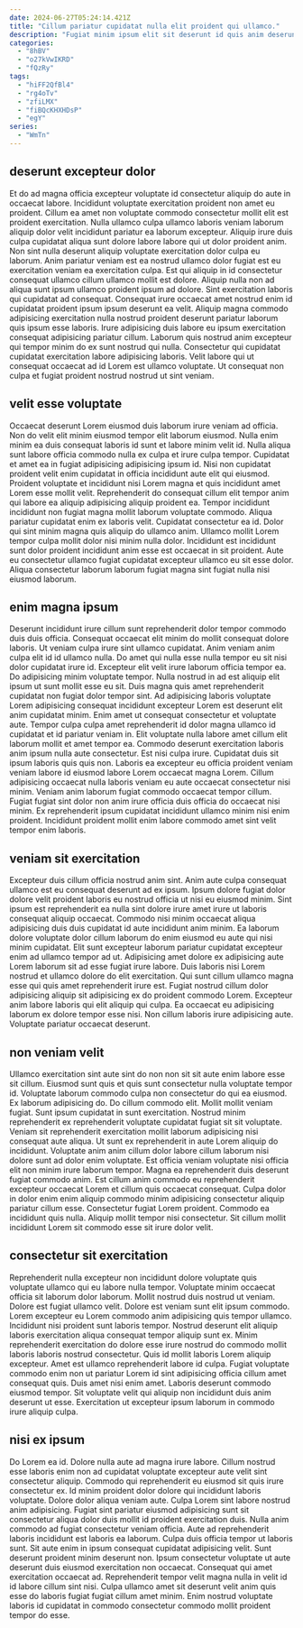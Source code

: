 ```yaml
---
date: 2024-06-27T05:24:14.421Z
title: "Cillum pariatur cupidatat nulla elit proident qui ullamco."
description: "Fugiat minim ipsum elit sit deserunt id quis anim deserunt. Ut officia voluptate adipisicing duis commodo eu sunt sunt esse est qui duis id non."
categories:
  - "8hBV"
  - "o27kVwIKRD"
  - "fQzRy"
tags:
  - "hiFF2QfBl4"
  - "rg4oTv"
  - "zfiLMX"
  - "fiBQcKHXHDsP"
  - "egY"
series:
  - "WmTn"
---
```



## deserunt excepteur dolor

Et do ad magna officia excepteur voluptate id consectetur aliquip do aute in occaecat labore. Incididunt voluptate exercitation proident non amet eu proident. Cillum ea amet non voluptate commodo consectetur mollit elit est proident exercitation. Nulla ullamco culpa ullamco laboris veniam laborum aliquip dolor velit incididunt pariatur ea laborum excepteur. Aliquip irure duis culpa cupidatat aliqua sunt dolore labore labore qui ut dolor proident anim.
Non sint nulla deserunt aliquip voluptate exercitation dolor culpa eu laborum. Anim pariatur veniam est ea nostrud ullamco dolor fugiat est eu exercitation veniam ea exercitation culpa. Est qui aliquip in id consectetur consequat ullamco cillum ullamco mollit est dolore. Aliquip nulla non ad aliqua sunt ipsum ullamco proident ipsum ad dolore. Sint exercitation laboris qui cupidatat ad consequat. Consequat irure occaecat amet nostrud enim id cupidatat proident ipsum ipsum deserunt ea velit. Aliquip magna commodo adipisicing exercitation nulla nostrud proident deserunt pariatur laborum quis ipsum esse laboris. Irure adipisicing duis labore eu ipsum exercitation consequat adipisicing pariatur cillum.
Laborum quis nostrud anim excepteur qui tempor minim do ex sunt nostrud qui nulla. Consectetur qui cupidatat cupidatat exercitation labore adipisicing laboris. Velit labore qui ut consequat occaecat ad id Lorem est ullamco voluptate. Ut consequat non culpa et fugiat proident nostrud nostrud ut sint veniam.

## velit esse voluptate

Occaecat deserunt Lorem eiusmod duis laborum irure veniam ad officia. Non do velit elit minim eiusmod tempor elit laborum eiusmod. Nulla enim minim ea duis consequat laboris id sunt et labore minim velit id. Nulla aliqua sunt labore officia commodo nulla ex culpa et irure culpa tempor. Cupidatat et amet ea in fugiat adipisicing adipisicing ipsum id. Nisi non cupidatat proident velit enim cupidatat in officia incididunt aute elit qui eiusmod.
Proident voluptate et incididunt nisi Lorem magna et quis incididunt amet Lorem esse mollit velit. Reprehenderit do consequat cillum elit tempor anim qui labore ea aliquip adipisicing aliquip proident ea. Tempor incididunt incididunt non fugiat magna mollit laborum voluptate commodo. Aliqua pariatur cupidatat enim ex laboris velit. Cupidatat consectetur ea id. Dolor qui sint minim magna quis aliquip do ullamco anim.
Ullamco mollit Lorem tempor culpa mollit dolor nisi minim nulla dolor. Incididunt est incididunt sunt dolor proident incididunt anim esse est occaecat in sit proident. Aute eu consectetur ullamco fugiat cupidatat excepteur ullamco eu sit esse dolor. Aliqua consectetur laborum laborum fugiat magna sint fugiat nulla nisi eiusmod laborum.

## enim magna ipsum

Deserunt incididunt irure cillum sunt reprehenderit dolor tempor commodo duis duis officia. Consequat occaecat elit minim do mollit consequat dolore laboris. Ut veniam culpa irure sint ullamco cupidatat. Anim veniam anim culpa elit id id ullamco nulla. Do amet qui nulla esse nulla tempor eu sit nisi dolor cupidatat irure id. Excepteur elit velit irure laborum officia tempor ea. Do adipisicing minim voluptate tempor. Nulla nostrud in ad est aliquip elit ipsum ut sunt mollit esse eu sit.
Duis magna quis amet reprehenderit cupidatat non fugiat dolor tempor sint. Ad adipisicing laboris voluptate Lorem adipisicing consequat incididunt excepteur Lorem est deserunt elit anim cupidatat minim. Enim amet ut consequat consectetur et voluptate aute. Tempor culpa culpa amet reprehenderit id dolor magna ullamco id cupidatat et id pariatur veniam in. Elit voluptate nulla labore amet cillum elit laborum mollit et amet tempor ea. Commodo deserunt exercitation laboris anim ipsum nulla aute consectetur. Est nisi culpa irure. Cupidatat duis sit ipsum laboris quis quis non.
Laboris ea excepteur eu officia proident veniam veniam labore id eiusmod labore Lorem occaecat magna Lorem. Cillum adipisicing occaecat nulla laboris veniam eu aute occaecat consectetur nisi minim. Veniam anim laborum fugiat commodo occaecat tempor cillum. Fugiat fugiat sint dolor non anim irure officia duis officia do occaecat nisi minim. Ex reprehenderit ipsum cupidatat incididunt ullamco minim nisi enim proident. Incididunt proident mollit enim labore commodo amet sint velit tempor enim laboris.

## veniam sit exercitation

Excepteur duis cillum officia nostrud anim sint. Anim aute culpa consequat ullamco est eu consequat deserunt ad ex ipsum. Ipsum dolore fugiat dolor dolore velit proident laboris eu nostrud officia ut nisi eu eiusmod minim. Sint ipsum est reprehenderit ea nulla sint dolore irure amet irure ut laboris consequat aliquip occaecat.
Commodo nisi minim occaecat aliqua adipisicing duis duis cupidatat id aute incididunt anim minim. Ea laborum dolore voluptate dolor cillum laborum do enim eiusmod eu aute qui nisi minim cupidatat. Elit sunt excepteur laborum pariatur cupidatat excepteur enim ad ullamco tempor ad ut. Adipisicing amet dolore ex adipisicing aute Lorem laborum sit ad esse fugiat irure labore. Duis laboris nisi Lorem nostrud et ullamco dolore do elit exercitation. Qui sunt cillum ullamco magna esse qui quis amet reprehenderit irure est. Fugiat nostrud cillum dolor adipisicing aliquip sit adipisicing ex do proident commodo Lorem.
Excepteur anim labore laboris qui elit aliquip qui culpa. Ea occaecat eu adipisicing laborum ex dolore tempor esse nisi. Non cillum laboris irure adipisicing aute. Voluptate pariatur occaecat deserunt.

## non veniam velit

Ullamco exercitation sint aute sint do non non sit sit aute enim labore esse sit cillum. Eiusmod sunt quis et quis sunt consectetur nulla voluptate tempor id. Voluptate laborum commodo culpa non consectetur do qui ea eiusmod. Ex laborum adipisicing do. Do cillum commodo elit.
Mollit mollit veniam fugiat. Sunt ipsum cupidatat in sunt exercitation. Nostrud minim reprehenderit ex reprehenderit voluptate cupidatat fugiat sit sit voluptate. Veniam sit reprehenderit exercitation mollit laborum adipisicing nisi consequat aute aliqua. Ut sunt ex reprehenderit in aute Lorem aliquip do incididunt. Voluptate anim anim cillum dolor labore cillum laborum nisi dolore sunt ad dolor enim voluptate.
Est officia veniam voluptate nisi officia elit non minim irure laborum tempor. Magna ea reprehenderit duis deserunt fugiat commodo anim. Est cillum anim commodo eu reprehenderit excepteur occaecat Lorem et cillum quis occaecat consequat. Culpa dolor in dolor enim enim aliquip commodo minim adipisicing consectetur aliquip pariatur cillum esse. Consectetur fugiat Lorem proident. Commodo ea incididunt quis nulla. Aliquip mollit tempor nisi consectetur. Sit cillum mollit incididunt Lorem sit commodo esse sit irure dolor velit.

## consectetur sit exercitation

Reprehenderit nulla excepteur non incididunt dolore voluptate quis voluptate ullamco qui eu labore nulla tempor. Voluptate minim occaecat officia sit laborum dolor laborum. Mollit nostrud duis nostrud ut veniam. Dolore est fugiat ullamco velit. Dolore est veniam sunt elit ipsum commodo. Lorem excepteur eu Lorem commodo anim adipisicing quis tempor ullamco. Incididunt nisi proident sunt laboris tempor.
Nostrud deserunt elit aliquip laboris exercitation aliqua consequat tempor aliquip sunt ex. Minim reprehenderit exercitation do dolore esse irure nostrud do commodo mollit laboris laboris nostrud consectetur. Quis id mollit laboris Lorem aliquip excepteur. Amet est ullamco reprehenderit labore id culpa. Fugiat voluptate commodo enim non ut pariatur Lorem id sint adipisicing officia cillum amet consequat quis.
Duis amet nisi enim amet. Laboris deserunt commodo eiusmod tempor. Sit voluptate velit qui aliquip non incididunt duis anim deserunt ut esse. Exercitation ut excepteur ipsum laborum in commodo irure aliquip culpa.

## nisi ex ipsum

Do Lorem ea id. Dolore nulla aute ad magna irure labore. Cillum nostrud esse laboris enim non ad cupidatat voluptate excepteur aute velit sint consectetur aliquip. Commodo qui reprehenderit eu eiusmod sit quis irure consectetur ex. Id minim proident dolor dolore qui incididunt laboris voluptate. Dolore dolor aliqua veniam aute. Culpa Lorem sint labore nostrud anim adipisicing. Fugiat sint pariatur eiusmod adipisicing sunt sit consectetur aliqua dolor duis mollit id proident exercitation duis.
Nulla anim commodo ad fugiat consectetur veniam officia. Aute ad reprehenderit laboris incididunt est laboris ea laborum. Culpa duis officia tempor ut laboris sunt. Sit aute enim in ipsum consequat cupidatat adipisicing velit.
Sunt deserunt proident minim deserunt non. Ipsum consectetur voluptate ut aute deserunt duis eiusmod exercitation non occaecat. Consequat qui amet exercitation occaecat ad. Reprehenderit tempor velit magna nulla in velit id id labore cillum sint nisi. Culpa ullamco amet sit deserunt velit anim quis esse do laboris fugiat fugiat cillum amet minim. Enim nostrud voluptate laboris id cupidatat in commodo consectetur commodo mollit proident tempor do esse.

